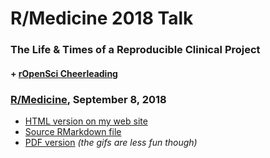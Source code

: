 # R/Medicine 2018 Talk

### The Life & Times of a Reproducible Clinical Project
#### + [rOpenSci Cheerleading](https://ropensci.org)

### [R/Medicine](http://r-medicine.com), September 8, 2018

- [HTML version on my web site](https://bit.ly/jlt-rmed2018)
- [Source RMarkdown file](https://github.com/jenniferthompson/RMedicine2018/blob/master/rmedicine2018.Rmd)
- [PDF version](https://github.com/jenniferthompson/RMedicine2018/blob/master/rmedicine2018.pdf) *(the gifs are less fun though)*